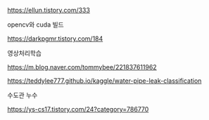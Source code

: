 https://ellun.tistory.com/333

opencv와 cuda 빌드



https://darkpgmr.tistory.com/184

영상처리학습



https://m.blog.naver.com/tommybee/221837611962


https://teddylee777.github.io/kaggle/water-pipe-leak-classification

수도관 누수 

https://ys-cs17.tistory.com/24?category=786770
